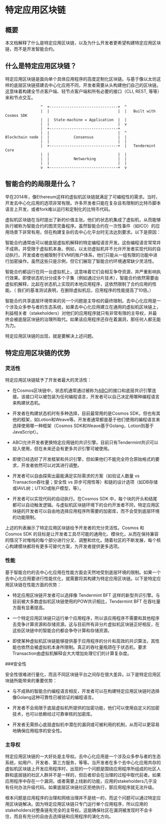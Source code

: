 # 特定应用区块链

## 概要

本文档解释了什么是特定应用区块链，以及为什么开发者更希望构建特定应用区块链，而不是开发智能合约。

## 什么是特定应用区块链？

特定应用区块链是面向单个具体应用程序的高度定制化区块链。与基于像以太坊这样的底层区块链搭建去中心化应用不同，开发者需要从头构建他们自己的区块链。这意味着构建全节点客户端、轻节点客户端和所有必要的接口（CLI, REST, 等等）来和节点交互。

```
                ^  +-------------------------------+  ^
                |  |                               |  |   Built with Cosmos SDK
                |  |  State-machine = Application  |  |
                |  |                               |  v
                |  +-------------------------------+
                |  |                               |  ^
Blockchain node |  |           Consensus           |  |
                |  |                               |  |
                |  +-------------------------------+  |   Tendermint Core
                |  |                               |  |
                |  |           Networking          |  |
                |  |                               |  |
                v  +-------------------------------+  v
```



## 智能合约的局限是什么？

早在2014年，像Ethereum这样的虚拟机区块链就满足了可编程性的需求。当时，开发去中心化应用的选项非常有限。许多开发者只能在复杂且有限制的比特币脚本语言上开发，或者fork难以运行和定制化的比特币代码。

虚拟机区块链在当时提出了新的价值主张。他们的状态机集成了虚拟机，从而能够执行被称为智能合约的图灵完备程序。虽然智能合约在一次性事件（如ICO）的应用场景下非常有用，但在构建复杂的去中心化平台时无法达到要求。以下是原因：

智能合约通常由可以被底层虚拟机解释的特定编程语言开发。这些编程语言常常并不成熟，并受限于虚拟机本身。例如，以太坊虚拟机并不允许开发者实现代码的自动执行。开发或者也被限制于EVM的账户体系，他们只能从一组有限的功能中进行加密操作。虽然这些只是示例，但它们展现了智能合约环境通常缺少灵活性。

智能合约都运行在同一台虚拟机上，这意味着它们会相互争夺资源，并严重影响执行效果。即使状态机分分成多个子集（例如通过分片技术），智能合约依然需要由虚拟机解释，比起在状态机上实现的本地应用程序，这依然限制了合约应用的性能。（ 我们的基准测试表明，在删除虚拟机后，应用程序的性能提高了10倍。）

智能合约共享底层环境带来的另一个问题是主导权的最终限制。去中心化应用是一个涉及众多参与者的生态系统，如果去中心化应用建立在通用的虚拟机区块链上，利益相关者（stakeholders）对他们的应用程序就只有非常有限的主导权，并最终会被底层区块链的治理所取代。如果该应用程序还存在着漏洞，那任何人都无能为力。

特定应用区块链的出现，就是要解决上述问题。

## 特定应用区块链的优势

### 灵活性

特定应用区块链赋予了开发者最大的灵活性：

- 在Cosmos区块链中，状态机通常通过被称为[ABCI](https://tendermint.com/docs/spec/abci/)的接口和底层共识引擎连接。该接口可以被包装为任何编程语言，开发者可以自己决定用哪种编程语言来构建状态机。

- 开发者在构建状态机时有多种选择，目前最常用的是Cosmos SDK，但也有其他的框架，如Lotion和Weave等。开发者通常都是基于他们使用的编程语言来选择使用哪一种框架（Cosmos SDK和Weave基于Golang，Lotion则基于JavaScript）。

- ABCI允许开发者更换特定应用链的共识引擎。目前只有Tendermint共识可以投入使用，但在未来还会有更多共识引擎可被使用。

- 即使已经选好了开发框架和共识引擎，但如果他们不能完全符合原始格式的要求，开发者依然可以对其进行调整。

- 开发者可以自由探索出最能满足实际需求的方案（如验证人数量 vs Transaction吞吐量；安全性 vs 异步可用性等）和链的设计选项（如DB存储或IAVL树；UTXO或账户模型，等）。

- 开发者可以实现代码的自动执行。在Cosmos SDK 中，每个块的开头和结尾都可以自动触发逻辑。与虚拟机区块链环境下的合约开发者不同，特定应用区块链的开发者可以自由地选择应用程序所需要的加密库，而不会受到底层环境的功能限制。

上述的列表展示了特定应用区块链给予开发者的充分灵活性。Cosmos 和 Cosmos SDK 的目标是让开发者工具尽可能的通用化、模块化，从而在保持兼容的情况下对堆栈的每个部分进行分叉、调整和优化。随着社区的不断发展，每个核心构建模块都将有更多可替代方案，为开发者提供更多选项。

### 性能

基于智能合约的去中心化应用在性能方面会天然地受到底层环境的限制。如果一个去中心化应用要进行性能优化，就需要将其构建为特定应用区块链。以下是特定应用区块链在性能方面的优势：

- 特定应用区块链开发者可以选择像 Tendermint BFT 这样的新型共识引擎。与目前被大多数虚拟机区块链使用的POW共识相比，Tendermint BFT 在吞吐量方面有显著提高。

- 一个特定应用区块链只运行单个应用程序，所以该应用程序不需要和其他程序去竞争计算资源和存储资源。这与目前所有非分片虚拟机区块链正好相反，在这些区块链中的智能合约都会争夺计算和存储资源。

- 即使某种虚拟机区块链能够提供基于应用程序的分片和高效的共识算法，其性能也依然会被虚拟机本身所限制。真正的吞吐量瓶颈在于状态机，要求Transaction由虚拟机解释会大大增加处理它们的计算复杂度。

###安全性

安全性很难进行量化，而且不同区块链平台之间存在很大差异。以下是特定应用区块链所能带来的重要优势：

- 与不成熟的智能合约编程语言相反，开发者可以在构建特定应用区块链时选择像Golang这种可靠性已被验证的编程语言。

- 开发者不会局限于底层虚拟机所提供的加密功能，他们可以使用自定义的加密技术，也可以依赖经过可靠审核的加密库。

- 开发者无需担心底层虚拟机中潜在的漏洞或可被利用的机制，从而可以更容易地确保应用程序的安全性。

### 主导权

特定应用区块链的一大好处是主导权。去中心化应用是一个涉及众多参与者的生态系统，如用户、开发者、第三方服务，等等。当开发者在多个去中心化应用共存的虚拟机区块链上开发应用程序时，出现的一个问题是围绕应用程序所组成的社区人群和底层链的社区人群并不是一样的，但后者却会在治理的过程中取代前者。如果应用程序中存在一个漏洞，或者需要上线新的功能，应用的stakeholders几乎没有任何办法升级代码。如果底层区块链社区拒绝执行，那应用程序就无法升级。

根本问题是应用程序的治理和网络治理并不是统一的，而这个问题可以通过特定应用区块链解决。因为特定应用区块链只专门运行单个应用程序，所以应用的stakeholders对整条链有完全的主导权。这能确保社区在漏洞被发现时不会卡住，而且有充分的自由去选择链和应用程序的演化方向。